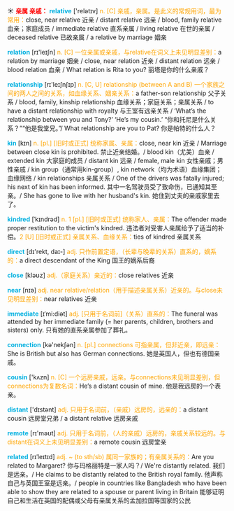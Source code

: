 ☀ <font color="red">**亲属 亲戚：**</font>
<font color="sky blue">**relative**</font> ['relətɪv] 
<font color="orange">n. [C] 亲戚，亲属。是此义的常规用词，最为常用：</font>close, near relative 近亲 / distant relative 远亲 / blood, family relative 血亲；家庭成员 / immediate relative 直系亲属 / living relative 在世的亲属 / deceased relative 已故亲属 / a relative by marriage 姻亲

<font color="sky blue">**relation**</font> [rɪ'leɪʃn] 
<font color="orange">n. [C] 一位亲属或亲戚，与relative在词义上未见明显差别：</font>a relation by marriage 姻亲 / close, near relation 近亲 / distant relation 远亲 / blood relation 血亲 / What relation is Rita to you? 丽塔是你的什么亲戚？

<font color="sky blue">**relationship**</font> [rɪ'leɪʃnʃɪp] 
<font color="orange">n. [C, U] relationship (between A and B) 一个家族之间的两人之间的关系，如血缘关系、姻亲关系：</font>a father-son relationship 父子关系 / blood, family, kinship relationship 血缘关系；家庭关系；亲属关系 / to have a distant relationship with royalty 与王室有远亲关系 / ‘What’s the relationship between you and Tony?’ ‘He’s my cousin.’ “你和托尼是什么关系？”“他是我堂兄。”/ What relationship are you to Pat? 你是帕特的什么人？
           
<font color="sky blue">**kin**</font> [kɪn]
<font color="orange">n. [pl.] [旧时或正式] 统称家属、亲属：</font>close, near kin 近亲 / Marriage between close kin is prohibited. 禁止近亲结婚。/ blood kin（尤美）血亲 / extended kin 大家庭的成员 / distant kin 远亲 / female, male kin 女性亲戚；男性亲戚 / kin group（通常用kin-group）, kin network（均为术语）血缘集团；血缘网络 / kin relationships 亲属关系 / One of the drivers was fatally injured; his next of kin has been informed. 其中一名驾驶员受了致命伤，已通知其至亲。/ She has gone to live with her husband's kin. 她住到丈夫的亲戚家里去了。           

<font color="sky blue">**kindred**</font> [ˈkɪndrəd]
<font color="orange">n. 1 [pl.] [旧时或正式] 统称家人、亲属：</font>The offender made proper restitution to the victim's kindred. 违法者对受害人亲属给予了适当的补偿。<font color="orange">2 [U] [旧时或正式] 亲属关系、血缘关系：</font>ties of kindred 亲属关系

<font color="sky blue">**direct**</font> [dɪ'rekt, daɪ-] 
<font color="orange">adj. 只作前置定语，（长辈与晚辈的关系）直系的，嫡系的：</font>a direct descendant of the King 国王的嫡系后裔

<font color="sky blue">**close**</font> [kləʊz] 
<font color="orange">adj.（家庭关系）亲近的：</font>close relatives 近亲

<font color="sky blue">**near**</font> [nɪə] 
<font color="orange">adj. near relative/relation（用于描述亲属关系）近亲的。与close未见明显差别：</font>near relatives 近亲
           
<font color="sky blue">**immediate**</font> [ɪˈmi:diət]
<font color="orange">adj. [只用于名词前]（关系）直系的：</font>The funeral was attended by her immediate family (= her parents, children, brothers and sisters) only. 只有她的直系亲属参加了葬礼。

<font color="sky blue">**connection**</font> [kə'nekʃən] 
<font color="orange">n. [pl.] connections 可指亲属，但非近亲，即远亲：</font>She is British but also has German connections. 她是英国人，但也有德国亲戚。

<font color="sky blue">**cousin**</font> ['kʌzn] 
<font color="orange">n. [C] 一个远房亲戚，远亲。与connections未见明显差别，但connections为复数名词：</font>He’s a distant cousin of mine. 他是我远房的一个表亲。

<font color="sky blue">**distant**</font> ['dɪstənt] 
<font color="orange">adj. 只用于名词前，（亲戚）远房的，远亲的：</font>a distant cousin 远房堂兄弟 / a distant relative 远房亲戚

<font color="sky blue">**remote**</font> [rɪ'məʊt] 
<font color="orange">adj. 只用于名词前，（人的亲戚）远房的，亲戚关系较远的。与distant在词义上未见明显差别：</font>a remote cousin 远房堂亲

<font color="sky blue">**related**</font> [rɪˈleɪtɪd]
<font color="orange">adj. ~ (to sth/sb) 属同一家族的；有亲属关系的：</font>Are you related to Margaret? 你与玛格丽特是一家人吗？/ We're distantly related. 我们是远亲。/ He claims to be distantly related to the British royal family. 他声称自己与英国王室是远亲。/ people in countries like Bangladesh who have been able to show they are related to a spouse or parent living in Britain 能够证明自己和生活在英国的配偶或父母有亲属关系的孟加拉国等国家的公民
